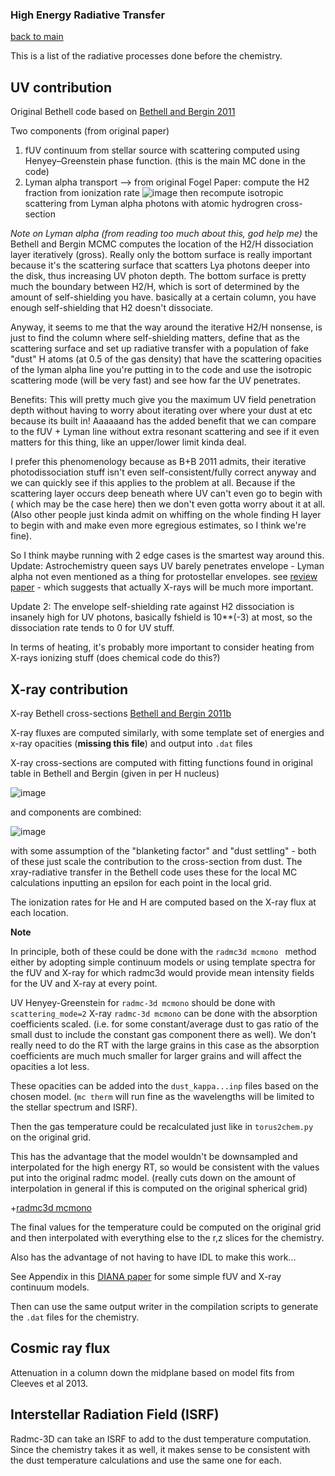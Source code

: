### High Energy Radiative Transfer
[back to main](../README.md)

This is a list of the radiative processes done before the chemistry. 

## UV contribution

Original Bethell code based on [Bethell and Bergin 2011](https://iopscience.iop.org/article/10.1088/0004-637X/739/2/78/meta#apj400374s3)

Two components (from original paper)

1. fUV continuum from stellar source with scattering computed using Henyey–Greenstein phase function. (this is the main MC done in the code)
2. Lyman alpha transport --> from original Fogel Paper: compute the H2 fraction from ionization rate
![image](https://user-images.githubusercontent.com/20684970/151234729-5cc5d3a3-f13e-4b4c-9c8e-43207e4f8bab.png)
then recompute isotropic scattering from Lyman alpha photons with atomic hydrogren cross-section

*Note on Lyman alpha (from reading too much about this, god help me)*
the Bethell and Bergin MCMC computes the location of the H2/H dissociation layer iteratively (gross). Really only the bottom surface is really important because it's the scattering surface that scatters Lya photons deeper into the disk, thus increasing UV photon depth. The bottom surface is pretty much the boundary between H2/H, which is sort of determined by the amount of self-shielding you have. basically at a certain column, you have enough self-shielding that H2 doesn't dissociate. 

Anyway, it seems to me that the way around the iterative H2/H nonsense, is just to find the column where self-shielding matters, define that as the scattering surface and set up radiative transfer with a population of fake "dust" H atoms (at 0.5 of the gas density) that have the scattering opacities of the lyman alpha line you're putting in to the code and use the isotropic scattering mode (will be very fast) and see how far the UV penetrates.

Benefits: This will pretty much give you the maximum UV field penetration depth without having to worry about iterating over where your dust at etc because its built in! Aaaaaand has the added benefit that we can compare to the fUV + Lyman line without extra resonant scattering and see if it even matters for this thing, like an upper/lower limit kinda deal. 

I prefer this phenomenology because as B+B 2011 admits, their iterative photodissociation stuff isn't even self-consistent/fully correct anyway and we can quickly see if this applies to the problem at all. Because if the scattering layer occurs deep beneath where UV can't even go to begin with ( which may be the case here) then we don't even gotta worry about it at all. (Also other people just kinda admit on whiffing on the whole finding H layer to begin with and make even more egregious estimates, so I think we're fine). 

So I think maybe running with 2 edge cases is the smartest way around this. 
Update: Astrochemistry queen says UV barely penetrates envelope - Lyman alpha not even mentioned as a thing for protostellar envelopes. see [review paper](https://www.pnas.org/content/pnas/103/33/12249.full.pdf) - which suggests that actually X-rays will be much more important.

Update 2: The envelope self-shielding rate against H2 dissociation is insanely high for UV photons, basically fshield is 10**(-3) at most, so the dissociation rate tends to 0 for UV stuff.

In terms of heating, it's probably more important to consider heating from X-rays ionizing stuff (does chemical code do this?)





## X-ray contribution

X-ray Bethell cross-sections [Bethell and Bergin 2011b](https://iopscience.iop.org/article/10.1088/0004-637X/740/1/7/meta)

X-ray fluxes are computed similarly, with some template set of energies and x-ray opacities (**missing this file**) and output into ```.dat``` files

X-ray cross-sections are computed with fitting functions found in original table in Bethell and Bergin (given in per H nucleus)

![image](https://user-images.githubusercontent.com/20684970/150820632-184e346a-96db-498f-9415-0bfd225391d4.png)

and components are combined:

![image](https://user-images.githubusercontent.com/20684970/150821591-ef28bf2c-47d5-4a73-9a38-13167814d1f5.png)

with some assumption of the "blanketing factor" and "dust settling" - both of these just scale the contribution to the cross-section from dust.
The xray-radiative transfer in the Bethell code uses these for the local MC calculations inputting an epsilon for each point in the local grid.

The ionization rates for He and H are computed based on the X-ray flux at each location. 


**Note**

In principle, both of these could be done with the ```radmc3d mcmono ``` method either by adopting simple continuum models or using template spectra for the fUV and X-ray for which radmc3d would provide mean intensity fields for the UV and X-ray at every point.

UV Henyey-Greenstein for ```radmc-3d mcmono``` should be done with ```scattering_mode=2```
X-ray ```radmc-3d mcmono``` can be done with the absorption coefficients scaled. (i.e. for some constant/average dust to gas ratio of the small dust to include the constant gas component there as well). We don't really need to do the RT with the large grains in this case as the absorption coefficients are much much smaller for larger grains and will affect the opacities a lot less. 

These opacities can be added into the ```dust_kappa...inp``` files based on the chosen model. (```mc therm``` will run fine as the wavelengths will be limited to the stellar spectrum and ISRF). 

Then the gas temperature could be recalculated just like in ```torus2chem.py``` on the original grid. 

This has the advantage that the model wouldn't be downsampled and interpolated for the high energy RT, so would be consistent with the values put into the original radmc model. (really cuts down on the amount of interpolation in general if this is computed on the original spherical grid)

+[radmc3d mcmono](https://www.ita.uni-heidelberg.de/~dullemond/software/radmc-3d/manual_radmc3d/dustradtrans.html#sec-dust-monochromatic-monte-carlo)

The final values for the temperature could be computed on the original grid and then interpolated with everything else to the r,z slices for the chemistry.

Also has the advantage of not having to have IDL to make this work...

See Appendix in this [DIANA paper](https://www.aanda.org/articles/aa/pdf/2016/02/aa26538-15.pdf) for some simple fUV and X-ray continuum models.

Then can use the same output writer in the compilation scripts to generate the ```.dat``` files for the chemistry.

## Cosmic ray flux 
Attenuation in a column down the midplane based on model fits from Cleeves et al 2013.

## Interstellar Radiation Field (ISRF)
Radmc-3D can take an ISRF to add to the dust temperature computation. Since the chemistry takes it as well, it makes sense to be consistent with the dust temperature calculations and use the same one for each. 



